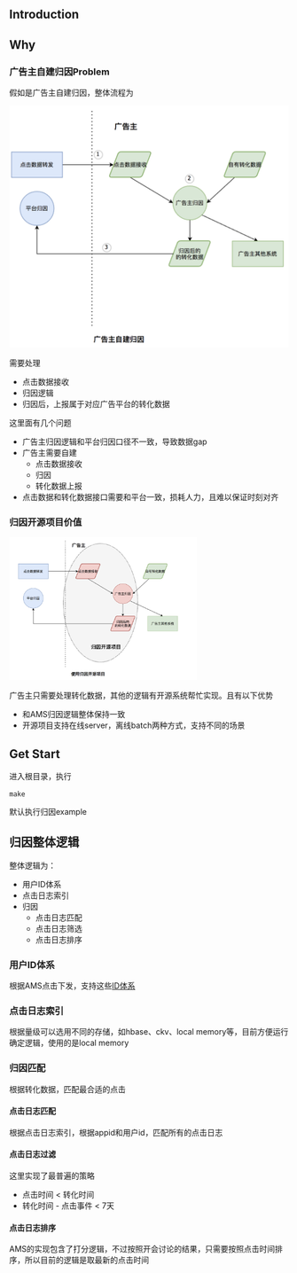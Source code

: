 ## Introduction



## Why

### 广告主自建归因Problem

假如是广告主自建归因，整体流程为

<img src="README.assets/image-20200910152658276.png" alt="image-20200910152658276" style="zoom:50%;" />



需要处理

- 点击数据接收
- 归因逻辑
- 归因后，上报属于对应广告平台的转化数据

这里面有几个问题

- 广告主归因逻辑和平台归因口径不一致，导致数据gap
- 广告主需要自建
  - 点击数据接收
  - 归因
  - 转化数据上报
- 点击数据和转化数据接口需要和平台一致，损耗人力，且难以保证时刻对齐



### 归因开源项目价值

<img src="README.assets/image-20200910153427821.png" alt="image-20200910153427821" style="zoom: 33%;" />

广告主只需要处理转化数据，其他的逻辑有开源系统帮忙实现。且有以下优势

- 和AMS归因逻辑整体保持一致
- 开源项目支持在线server，离线batch两种方式，支持不同的场景



## Get Start

进入根目录，执行
```shell
make
```

默认执行归因example



## 归因整体逻辑

整体逻辑为：

- 用户ID体系
- 点击日志索引
- 归因
  - 点击日志匹配
  - 点击日志筛选
  - 点击日志排序



### 用户ID体系

根据AMS点击下发，支持这些[ID体系](https://git.code.oa.com/tssp/attribution/blob/master/internal/data/user_data.go)



### 点击日志索引

根据量级可以选用不同的存储，如hbase、ckv、local memory等，目前方便运行确定逻辑，使用的是local memory



### 归因匹配

根据转化数据，匹配最合适的点击

#### 点击日志匹配

根据点击日志索引，根据appid和用户id，匹配所有的点击日志



#### 点击日志过滤

这里实现了最普遍的策略

- 点击时间 < 转化时间
- 转化时间 - 点击事件 < 7天



#### 点击日志排序

AMS的实现包含了打分逻辑，不过按照开会讨论的结果，只需要按照点击时间排序，所以目前的逻辑是取最新的点击时间